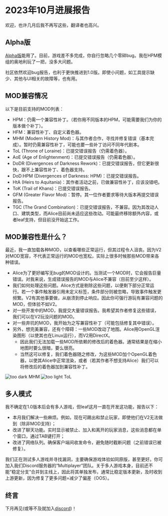 # 2023年10月进展报告

欢迎，也许几月后我不再写这些，翻译者也高兴。

## Alpha版

[Alpha版](https://github.com/schombert/Project-Alice/releases/download/v0.8.1%CE%B1/0.8.1-ALPHA.zip)能用了。目前，游戏差不多完成，你自行忽略几个零碎bug。我在HPM模组的奥地利玩了一把，没多大问题。

社区依然欢迎bug报告，也利于更快推进到1.0版。即使小问题，如工具提示缺少、其他与UI相关的故障等，也有用。

## MOD兼容情况

以下是目前支持的MOD列表：

- HPM：仍需一个兼容性补丁。（若你用不同版本的HPM，可能需要我们为你的版本做个补丁）。
- HFM：兼容性补丁、自定义着色器。
- MHM (Modern History Mod)：与其作者合作，寻找并修复错误（基本完成）。暂时仍需兼容性补丁，可能也要一些补丁访问不同年代剧本。
- ToL (Throne of Loraine)：已提交错误报告（仍需着色器）。
- AoE (Age of Enlightenment)：已提交错误报告（仍需着色器）。
- DoDR (Divergences of Darkness Rework)：已提交错误报告，但它更新很快，跟不上兼容性补丁、着色器支持。
- DoD:HPM (Divergences of Darkness: HPM)：已提交错误报告。
- HtA (Heirs to Aquitania)：其作者活动之前，已做兼容性补丁，应该没错吧。
- ToK (Trail of Khans)：已提交错误报告。
- GFM (Greater Flavor Mod)：暂停。其一位作者要求等待大版本再提交错误报告。
- TGC (The Grand Combination)：已提交错误报告，不兼容。因为其改动人口、建筑类型，而Alice目前尚未适应这些改动。可能最终移除额外内容，或者leaf支持，但目前没开始这工作。

## MOD兼容性是什么？

最近，我一直加载各种MOD，以查看哪些正常运行，但其过程令人沮丧。因为V2对MOD宽容，不代表正常运行的MOD也宽松，实际上很多时候那些MOD带来各种错误。

- Alice为了更好编写无bug的MOD设计的。当测试一个MOD时，它会报告巨量错误。对我来说，生成错误报告的MOD与Alice不兼容（目前至少这样）。
- 我们如何处理这些问题。Alice方式是剔除这些问题，以便剩下部分正常运行。若一个事件触发器引用未定义标签，条件部分则被忽略，导致事件触发更频繁。V2有其他事要做，从崩溃到停止响应。因此你可强行游玩有兼容问题的MOD，但体验不如V2。
- 对一些开发中的MOD，我提交大量错误报告。我希望其作者修复这些错误，我们可以在V2玩没问题的MOD。
- 对一些弃坑的MOD，我开始为之写兼容性补丁（可能包括修复其中错误）。
- 另外，想完美兼容，还有个障碍：一些MOD改动了地图。Alice用OpenGL渲染图形（以使其也在Linux运行），而V2用DirectX。
  - 因此我们无法加载一些MOD所依赖的修改后的着色器。通常结果是在缩小地图时要么很暗，要么很亮。
  - 当然这可以修复，我们着色器随之修改，为这些MOD加个OpenGL着色器，以使其Alice中正常渲染，或者（若其作者不想支持Alice）我们可以将修改后的着色器加到兼容性补丁。

![too dark MHM](mhm.png)
![too light ToL](tol.png)

## 多人模式

我不确定在1.0版本后会有多人游戏，但leaf这月一直在开发这功能，报告以下：

- 本月我们解决一些麻烦。例如，现在可踢出和禁止玩家，即使他们在V2无法做到（除非MOD支持）；
- 改进了聊天功能。实时显示被禁止、加入和离开的玩家消息，这些消息都在单个窗口，通过TAB键打开；
- 改进了网络队列。确保客户端间收发命令，避免随时截断问题（之前错误已被修复）。

我们正在测试多人游戏并寻找漏洞，主要确保游戏体验如同原版，甚至更好。你可加入我们Discord服务器的“Multiplayer”团队。关于多人游戏本身，目前还不能“稳定分支”合并到主线上，因此将其单独发布，通常比稳定版本更新，及时收到上游更新，因为修复了更多问题=减少了偏差（OOS）。

## 终言

下月再见(或等不及就加入[discord](https://discord.gg/QUJExr4mRn))！
